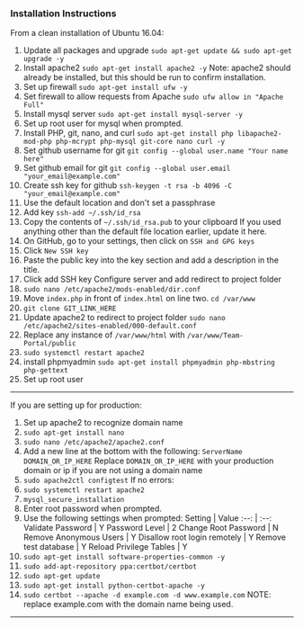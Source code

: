 ### Installation Instructions

From a clean installation of Ubuntu 16.04:

1. Update all packages and upgrade
`sudo apt-get update && sudo apt-get upgrade -y`
2. Install apache2
`sudo apt-get install apache2 -y`
Note: apache2 should already be installed, but this should be run to confirm installation.
3. Set up firewall
`sudo apt-get install ufw -y`
4. Set firewall to allow requests from Apache
`sudo ufw allow in "Apache Full"`
5. Install mysql server
`sudo apt-get install mysql-server -y`
6. Set up root user for mysql when prompted.
7. Install PHP, git, nano, and curl
`sudo apt-get install php libapache2-mod-php php-mcrypt php-mysql git-core nano curl -y`
8. Set github username for git
`git config --global user.name "Your name here"`
9. Set github email for git
`git config --global user.email "your_email@example.com"`
10. Create ssh key for github
`ssh-keygen -t rsa -b 4096 -C "your_email@example.com"`
11. Use the default location and don't set a passphrase
12. Add key
`ssh-add ~/.ssh/id_rsa`
13. Copy the contents of `~/.ssh/id_rsa.pub` to your clipboard
If you used anything other than the default file location earlier, update it here.
14. On GitHub, go to your settings, then click on `SSH and GPG keys`
15. Click `New SSH key`
16. Paste the public key into the key section and add a description in the title.
17. Click add SSH key
Configure server and add redirect to project folder
18. `sudo nano /etc/apache2/mods-enabled/dir.conf`
19. Move `index.php` in front of `index.html` on line two.
`cd /var/www`
20. `git clone GIT_LINK_HERE`
21. Update apache2 to redirect to project folder
`sudo nano /etc/apache2/sites-enabled/000-default.conf`
22. Replace any instance of `/var/www/html` with `/var/www/Team-Portal/public`
23. `sudo systemctl restart apache2`
24. install phpmyadmin
`sudo apt-get install phpmyadmin php-mbstring php-gettext`
25. Set up root user

---

If you are setting up for production:
1. Set up apache2 to recognize domain name
2. `sudo apt-get install nano`
3. `sudo nano /etc/apache2/apache2.conf`
4. Add a new line at the bottom with the following: `ServerName DOMAIN_OR_IP_HERE`
Replace `DOMAIN_OR_IP_HERE` with your production domain or ip if you are not using a domain name
5. `sudo apache2ctl configtest`
If no errors:
6. `sudo systemctl restart apache2`
7. `mysql_secure_installation`
8. Enter root password when prompted.
9. Use the following settings when prompted:
Setting | Value
:--: | :--:
Validate Password | Y
Password Level | 2
Change Root Password | N
Remove Anonymous Users | Y
Disallow root login remotely | Y
Remove test database | Y
Reload Privilege Tables | Y
10. `sudo apt-get install software-properties-common -y`
11. `sudo add-apt-repository ppa:certbot/certbot`
12. `sudo apt-get update`
13. `sudo apt-get install python-certbot-apache -y`
14. `sudo certbot --apache -d example.com -d www.example.com`
NOTE: replace example.com with the domain name being used.

---


